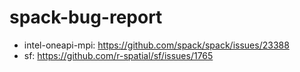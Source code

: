 # spack-bug-report

- intel-oneapi-mpi: https://github.com/spack/spack/issues/23388
- sf: https://github.com/r-spatial/sf/issues/1765
